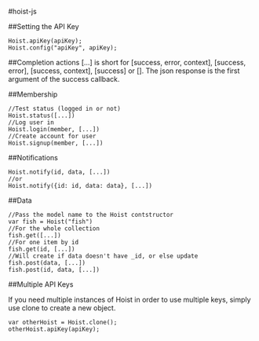 #hoist-js

##Setting the API Key

	Hoist.apiKey(apiKey);
	Hoist.config("apiKey", apiKey);

##Completion actions
[...] is short for [success, error, context], [success, error], [success, context], [success] or []. The json response is the first argument of the success callback.

##Membership

	//Test status (logged in or not)
	Hoist.status([...])
	//Log user in
	Hoist.login(member, [...])
	//Create account for user
	Hoist.signup(member, [...])

##Notifications

	Hoist.notify(id, data, [...])
	//or
	Hoist.notify({id: id, data: data}, [...])

##Data

	//Pass the model name to the Hoist contstructor
	var fish = Hoist("fish")
	//For the whole collection
	fish.get([...])
	//For one item by id
	fish.get(id, [...])
	//Will create if data doesn't have _id, or else update
	fish.post(data, [...])
	fish.post(id, data, [...])


##Multiple API Keys

If you need multiple instances of Hoist in order to use multiple keys, simply use clone to create a new object.

	var otherHoist = Hoist.clone();
	otherHoist.apiKey(apiKey);